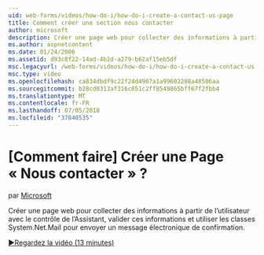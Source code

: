 ```yaml
---
uid: web-forms/videos/how-do-i/how-do-i-create-a-contact-us-page
title: Comment créer une section nous contacter
author: microsoft
description: Créer une page web pour collecter des informations à partir de l’utilisateur avec le contrôle de l’Assistant, valider ces informations et utiliser les classes System.Net.Mail pour envoyer un confi...
ms.author: aspnetcontent
ms.date: 01/24/2006
ms.assetid: d93c8f22-14ad-4b2d-a279-b62af15eb5df
msc.legacyurl: /web-forms/videos/how-do-i/how-do-i-create-a-contact-us-page
msc.type: video
ms.openlocfilehash: ca834dbdf9c22f24d4907a1a99602208a48506aa
ms.sourcegitcommit: b28cd0313af316c051c2ff8549865bff67f2fbb4
ms.translationtype: MT
ms.contentlocale: fr-FR
ms.lasthandoff: 07/05/2018
ms.locfileid: "37840535"
---
```

<a name="how-do-i-create-a-contact-us-page"></a>[Comment faire] Créer une Page « Nous contacter » ?
====================
par [Microsoft](https://github.com/microsoft)

Créer une page web pour collecter des informations à partir de l’utilisateur avec le contrôle de l’Assistant, valider ces informations et utiliser les classes System.Net.Mail pour envoyer un message électronique de confirmation.

[&#9654;Regardez la vidéo (13 minutes)](https://channel9.msdn.com/Blogs/ASP-NET-Site-Videos/how-do-i-create-a-contact-us-page)
